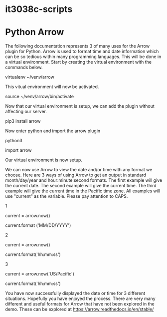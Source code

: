 # it3038c-scripts
# Python Arrow

The following documentation represents 3 of many uses for the Arrow plugin for Python. Arrow is used to format time and date information which can be so tedious within many programming languages. This will be done in a virtual environment. Start by creating the virtual environment with the commands below.

virtualenv ~/venv/arrow

This vitual environment will now be activated.

source ~/venv/arrow/bin/activate

Now that our virtual environment is setup, we can add the plugin without affecting our server.

pip3 install arrow

Now enter python and import the arrow plugin

python3

import arrow

Our virtual environment is now setup.

We can now use Arrow to view the date and/or time with any format we choose. Here are 3 ways of using Arrow to get an output in standard month/day/year and hour:minute:second formats. The first example will give the current date. The second example will give the current time. The third example will give the current time in the Pacific time zone. All examples will use "current" as the variable. Please pay attention to CAPS.

1

current = arrow.now()

current.format ('MM/DD/YYYY')

2

current = arrow.now()

current.format('hh:mm:ss')

3

current = arrow.now('US/Pacific')

current.format('hh:mm:ss')

You have now successfully displayed the date or time for 3 different situations. Hopefully you have enjoyed the process. There are very many different and useful formats for Arrow that have not been explored in the demo. These can be explored at https://arrow.readthedocs.io/en/stable/

